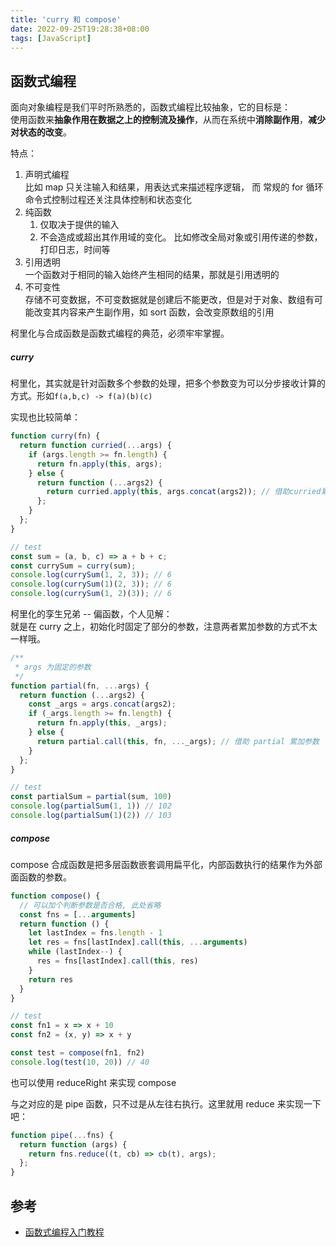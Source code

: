 ```yaml
---
title: 'curry 和 compose'
date: 2022-09-25T19:28:38+08:00
tags: [JavaScript]
---
```


## 函数式编程

面向对象编程是我们平时所熟悉的，函数式编程比较抽象，它的目标是：  
使用函数来**抽象作用在数据之上的控制流及操作**，从而在系统中**消除副作用**，**减少对状态的改变**。

特点：

1. 声明式编程  
   比如 map 只关注输入和结果，用表达式来描述程序逻辑， 而 常规的 for 循环命令式控制过程还关注具体控制和状态变化
2. 纯函数
   1. 仅取决于提供的输入
   2. 不会造成或超出其作用域的变化。 比如修改全局对象或引用传递的参数，打印日志，时间等
3. 引用透明  
   一个函数对于相同的输入始终产生相同的结果，那就是引用透明的
4. 不可变性  
   存储不可变数据，不可变数据就是创建后不能更改，但是对于对象、数组有可能改变其内容来产生副作用，如 sort 函数，会改变原数组的引用

柯里化与合成函数是函数式编程的典范，必须牢牢掌握。

##### curry

柯里化，其实就是针对函数多个参数的处理，把多个参数变为可以分步接收计算的方式。形如`f(a,b,c) -> f(a)(b)(c)`

实现也比较简单：

```javascript
function curry(fn) {
  return function curried(...args) {
    if (args.length >= fn.length) {
      return fn.apply(this, args);
    } else {
      return function (...args2) {
        return curried.apply(this, args.concat(args2)); // 借助curried累加参数
      };
    }
  };
}

// test
const sum = (a, b, c) => a + b + c;
const currySum = curry(sum);
console.log(currySum(1, 2, 3)); // 6
console.log(currySum(1)(2, 3)); // 6
console.log(currySum(1, 2)(3)); // 6
```

柯里化的孪生兄弟 -- 偏函数，个人见解：  
就是在 curry 之上，初始化时固定了部分的参数，注意两者累加参数的方式不太一样哦。

```JavaScript
/**
 * args 为固定的参数
 */
function partial(fn, ...args) {
  return function (...args2) {
    const _args = args.concat(args2);
    if (_args.length >= fn.length) {
      return fn.apply(this, _args);
    } else {
      return partial.call(this, fn, ..._args); // 借助 partial 累加参数
    }
  };
}

// test
const partialSum = partial(sum, 100)
console.log(partialSum(1, 1)) // 102
console.log(partialSum(1)(2)) // 103
```

##### compose

compose 合成函数是把多层函数嵌套调用扁平化，内部函数执行的结果作为外部面函数的参数。

```JavaScript
function compose() {
  // 可以加个判断参数是否合格, 此处省略
  const fns = [...arguments]
  return function () {
    let lastIndex = fns.length - 1
    let res = fns[lastIndex].call(this, ...arguments)
    while (lastIndex--) {
      res = fns[lastIndex].call(this, res)
    }
    return res
  }
}

// test
const fn1 = x => x + 10
const fn2 = (x, y) => x + y

const test = compose(fn1, fn2)
console.log(test(10, 20)) // 40
```

也可以使用 reduceRight 来实现 compose

与之对应的是 pipe 函数，只不过是从左往右执行。这里就用 reduce 来实现一下吧：

```JavaScript
function pipe(...fns) {
  return function (args) {
    return fns.reduce((t, cb) => cb(t), args);
  };
}
```

## 参考

- [函数式编程入门教程](http://www.ruanyifeng.com/blog/2017/02/fp-tutorial.html)
